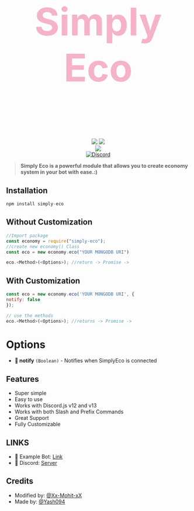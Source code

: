 <h2 style="font-size:6.5rem; color:#F4B3CA" align="center"> Simply Eco </h2>
<p align="center"><img align="center" style="width:0.5px" src="https://i.imgur.com/DWeejI6.jpg"/></p><br/>
<p align="center">
  <a href="https://www.npmjs.com/package/simply-eco"><img src="https://img.shields.io/npm/v/simply-eco.svg?style=flat-square" /></a>
 <a href="https://www.npmjs.com/package/simply-eco"><img src="https://img.shields.io/npm/dt/simply-eco?style=flat-square" /></a><br>
   <a href="https://www.npmjs.com/package/simply-eco"><img src="https://nodei.co/npm/simply-eco.png?downloadRank=true&downloads=true&downloadRank=true&stars=true" /></a><br>
  <a href="https://discord.gg/HNfhvCeR6d"><img src="https://invidget.switchblade.xyz/HNfhvCeR6d" alt="Discord"></a>
</p>


> **Simply Eco is a powerful module that allows you to create economy system in your bot with ease.:)**

## **Installation** 

```js
npm install simply-eco
```

## Without Customization 

```js
//Import package
const economy = require("simply-eco");
//create new economy() Class
const eco = new economy.eco("YOUR MONGODB URI")

eco.<Method>(<Options>); //return -> Promise ->
```


## With Customization 

```js
const eco = new economy.eco('YOUR MONGODB URI', {
notify: false
});

// use the methods
eco.<Method>(<Options>); //returns -> Promise -> 
```

# Options

- **📌 notify** `(Boolean)` - Notifies when SimplyEco is connected

## Features

- Super simple
- Easy to use
- Works with Discord.js v12 and v13
- Works with both Slash and Prefix Commands 
- Great Support
- Fully Customizable

## LINKS

- 📃 Example Bot: [Link](https://github.com/Xx-Mohit-xX/Simply-eco/tree/main/Example-Bot)
- 📃 Discord: [Server](https://discord.com/invite/HNfhvCeR6d)


## Credits

- Modified by: [@Xx-Mohit-xX](https://github.com/Xx-Mohit-xX)
- Made by: [@Yash094](https://github.com/Yash094)
